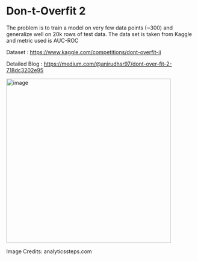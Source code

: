 # Don-t-Overfit 2

The problem is to train a model on very few data points (~300) and generalize  well on 20k rows of test data. The data set is taken from Kaggle and metric used is AUC-ROC 

Dataset : https://www.kaggle.com/competitions/dont-overfit-ii

Detailed Blog :  https://medium.com/@anirudhsr97/dont-over-fit-2-718dc3202e95


<img width="437" alt="image" src="https://github.com/anirudh-s97/Don-t-Overfit-2/assets/43056822/226d7c83-13b0-4440-a746-538a5327b3be">

Image Credits: analyticssteps.com
